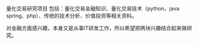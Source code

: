 量化交易研究项目
包括：量化交易金融知识、量化交易技术（python、java spring、php）、传统的技术分析、价值投资等相关资料。

对金融方面感兴趣，本身又是从事IT研发工作，所以希望把两块兴趣结合起来做研究。

